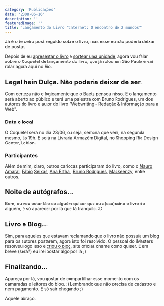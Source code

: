 ```yaml
---
category: 'Publicações'
date: '2008-06-16'
description: ''
featuredImage: ''
title: 'Lançamento do Livro "Internet: O encontro de 2 mundos"'
---
```


Já é o terceiro post seguido sobre o livro, mas esse eu não poderia deixar de postar.

Depois de eu [apresentar o livro](/livro-o-encontro-de-dois-mundos) e [sortear uma unidade](/sorteio-do-livro-internet-o-encontro-de-2-mundos), agora vou falar sobre o Coquetel de lançamento do livro, que já rolou em São Paulo e vai rolar agora aqui no Rio.

## Legal hein Dulça. Não poderia deixar de ser.

Com certeza não e logicamente que o Baeta pensou nisso. E o lançamento será aberto ao público e terá uma palestra com Bruno Rodrigues, um dos autores do livro e autor do livro "Webwriting - Redação & Informação para a Web".

### Data e local

O Coquetel será no dia 23/06, ou seja, semana que vem, na segunda mesmo, às 19h. E será na Livraria Armazém Digital, no Shopping Rio Design Center, Leblon.

### Participantes

Além de mim, claro, outros cariocas participaram do livro, como o [Mauro](http://www.contemconteudo.org/) [Amaral](http://carreirasolo.org/), [Fábio](http://blog.fabioseixas.com.br/) [Seixas](http://www.camiseteria.com/), [Ana Erthal](http://www.anaerthal.com.br/), [Bruno Rodrigues](http://webinsider.uol.com.br/index.php/author/bruno-rodrigues), [Mackeenzy](http://www.videolog.tv), entre outros.

## Noite de autógrafos...

Bom, eu vou estar lá e se alguém quiser que eu a(ssa)ssine o livro de alguém, é só aparecer por lá que tá tranquilo. :D

## Livro e Blog...

Sim, para aqueles que estavam reclamando que o livro não possuía um blog para os autores postarem, agora isto foi resolvido. O pessoal do iMasters resolveu logo isso e [criou o blog](http://www.oencontrode2mundos.com.br/), site oficial, chame como quiser. E em breve (será?) eu irei postar algo por lá ;)

## Finalizando...

Apareça por lá, vou gostar de compartilhar esse momento com os camaradas e leitores do blog. ;) Lembrando que não precisa de cadastro e nem pagamento. É só sair chegando ;)

Aquele abraço.
